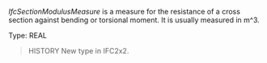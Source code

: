 _IfcSectionModulusMeasure_ is a measure for the resistance of a cross section against bending or torsional moment. It is usually measured in m\^3.

<!-- end of short definition -->


Type: REAL

> HISTORY New type in IFC2x2.
